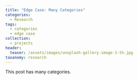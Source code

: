 ```yaml
---
title: "Edge Case: Many Categories"
categories:
  - Research
tags:
  - categories
  - edge case
collection:
  - projects
header:
  teaser: /assets/images/unsplash-gallery-image-1-th.jpg
taxanomy: research
---
```


This post has many categories.